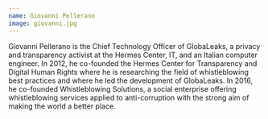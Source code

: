 ```yaml
---
name: Giovanni Pellerano
image: giovanni.jpg
---
```

Giovanni Pellerano is the Chief Technology Officer of GlobaLeaks, a privacy and transparency activist at the Hermes Center, IT, and an Italian computer engineer. In 2012, he co-founded the Hermes Center for Transparency and Digital Human Rights where he is researching the field of whistleblowing best practices and where he led the development of GlobaLeaks. In 2016, he co-founded Whistleblowing Solutions, a social enterprise offering whistleblowing services applied to anti-corruption with the strong aim of making the world a better place.

